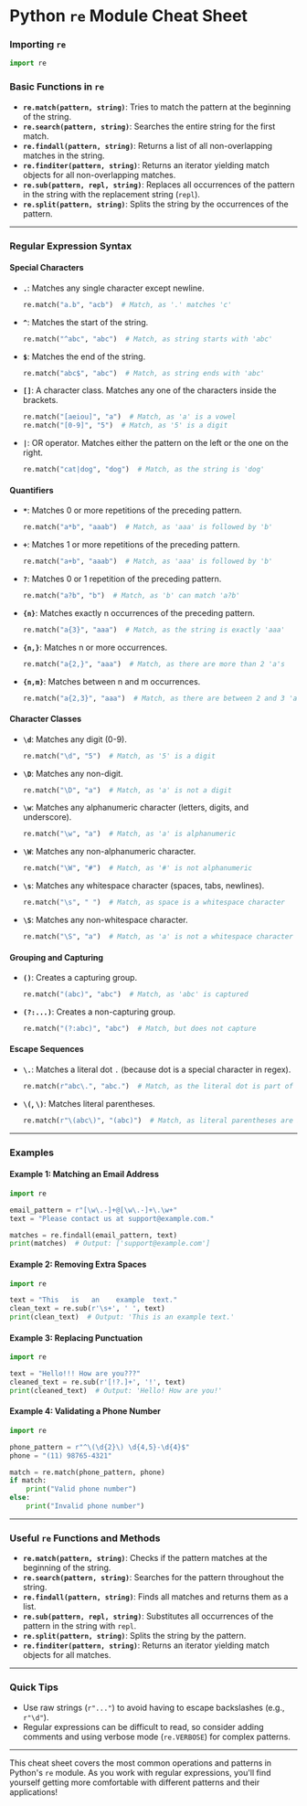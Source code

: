 

# **Python `re` Module Cheat Sheet**

### **Importing `re`**
```python
import re
```

### **Basic Functions in `re`**
- **`re.match(pattern, string)`**: Tries to match the pattern at the beginning of the string.
- **`re.search(pattern, string)`**: Searches the entire string for the first match.
- **`re.findall(pattern, string)`**: Returns a list of all non-overlapping matches in the string.
- **`re.finditer(pattern, string)`**: Returns an iterator yielding match objects for all non-overlapping matches.
- **`re.sub(pattern, repl, string)`**: Replaces all occurrences of the pattern in the string with the replacement string (`repl`).
- **`re.split(pattern, string)`**: Splits the string by the occurrences of the pattern.

---

### **Regular Expression Syntax**

#### **Special Characters**
- **`.`**: Matches any single character except newline.
  ```python
  re.match("a.b", "acb")  # Match, as '.' matches 'c'
  ```
- **`^`**: Matches the start of the string.
  ```python
  re.match("^abc", "abc")  # Match, as string starts with 'abc'
  ```
- **`$`**: Matches the end of the string.
  ```python
  re.match("abc$", "abc")  # Match, as string ends with 'abc'
  ```
- **`[]`**: A character class. Matches any one of the characters inside the brackets.
  ```python
  re.match("[aeiou]", "a")  # Match, as 'a' is a vowel
  re.match("[0-9]", "5")  # Match, as '5' is a digit
  ```
- **`|`**: OR operator. Matches either the pattern on the left or the one on the right.
  ```python
  re.match("cat|dog", "dog")  # Match, as the string is 'dog'
  ```

#### **Quantifiers**
- **`*`**: Matches 0 or more repetitions of the preceding pattern.
  ```python
  re.match("a*b", "aaab")  # Match, as 'aaa' is followed by 'b'
  ```
- **`+`**: Matches 1 or more repetitions of the preceding pattern.
  ```python
  re.match("a+b", "aaab")  # Match, as 'aaa' is followed by 'b'
  ```
- **`?`**: Matches 0 or 1 repetition of the preceding pattern.
  ```python
  re.match("a?b", "b")  # Match, as 'b' can match 'a?b'
  ```
- **`{n}`**: Matches exactly n occurrences of the preceding pattern.
  ```python
  re.match("a{3}", "aaa")  # Match, as the string is exactly 'aaa'
  ```
- **`{n,}`**: Matches n or more occurrences.
  ```python
  re.match("a{2,}", "aaa")  # Match, as there are more than 2 'a's
  ```
- **`{n,m}`**: Matches between n and m occurrences.
  ```python
  re.match("a{2,3}", "aaa")  # Match, as there are between 2 and 3 'a's
  ```

#### **Character Classes**
- **`\d`**: Matches any digit (0-9).
  ```python
  re.match("\d", "5")  # Match, as '5' is a digit
  ```
- **`\D`**: Matches any non-digit.
  ```python
  re.match("\D", "a")  # Match, as 'a' is not a digit
  ```
- **`\w`**: Matches any alphanumeric character (letters, digits, and underscore).
  ```python
  re.match("\w", "a")  # Match, as 'a' is alphanumeric
  ```
- **`\W`**: Matches any non-alphanumeric character.
  ```python
  re.match("\W", "#")  # Match, as '#' is not alphanumeric
  ```
- **`\s`**: Matches any whitespace character (spaces, tabs, newlines).
  ```python
  re.match("\s", " ")  # Match, as space is a whitespace character
  ```
- **`\S`**: Matches any non-whitespace character.
  ```python
  re.match("\S", "a")  # Match, as 'a' is not a whitespace character
  ```

#### **Grouping and Capturing**
- **`()`**: Creates a capturing group.
  ```python
  re.match("(abc)", "abc")  # Match, as 'abc' is captured
  ```
- **`(?:...)`**: Creates a non-capturing group.
  ```python
  re.match("(?:abc)", "abc")  # Match, but does not capture
  ```

#### **Escape Sequences**
- **`\.`**: Matches a literal dot `.` (because dot is a special character in regex).
  ```python
  re.match(r"abc\.", "abc.")  # Match, as the literal dot is part of the string
  ```
- **`\(`, `\)`**: Matches literal parentheses.
  ```python
  re.match(r"\(abc\)", "(abc)")  # Match, as literal parentheses are in the string
  ```

---

### **Examples**

#### **Example 1: Matching an Email Address**
```python
import re

email_pattern = r"[\w\.-]+@[\w\.-]+\.\w+"
text = "Please contact us at support@example.com."

matches = re.findall(email_pattern, text)
print(matches)  # Output: ['support@example.com']
```

#### **Example 2: Removing Extra Spaces**
```python
import re

text = "This   is   an    example  text."
clean_text = re.sub(r'\s+', ' ', text)
print(clean_text)  # Output: 'This is an example text.'
```

#### **Example 3: Replacing Punctuation**
```python
import re

text = "Hello!!! How are you???"
cleaned_text = re.sub(r'[!?.]+', '!', text)
print(cleaned_text)  # Output: 'Hello! How are you!'
```

#### **Example 4: Validating a Phone Number**
```python
import re

phone_pattern = r"^\(\d{2}\) \d{4,5}-\d{4}$"
phone = "(11) 98765-4321"

match = re.match(phone_pattern, phone)
if match:
    print("Valid phone number")
else:
    print("Invalid phone number")
```

---

### **Useful `re` Functions and Methods**
- **`re.match(pattern, string)`**: Checks if the pattern matches at the beginning of the string.
- **`re.search(pattern, string)`**: Searches for the pattern throughout the string.
- **`re.findall(pattern, string)`**: Finds all matches and returns them as a list.
- **`re.sub(pattern, repl, string)`**: Substitutes all occurrences of the pattern in the string with `repl`.
- **`re.split(pattern, string)`**: Splits the string by the pattern.
- **`re.finditer(pattern, string)`**: Returns an iterator yielding match objects for all matches.

---

### **Quick Tips**
- Use raw strings (`r"..."`) to avoid having to escape backslashes (e.g., `r"\d"`).
- Regular expressions can be difficult to read, so consider adding comments and using verbose mode (`re.VERBOSE`) for complex patterns.
  
---

This cheat sheet covers the most common operations and patterns in Python's `re` module. As you work with regular expressions, you'll find yourself getting more comfortable with different patterns and their applications!